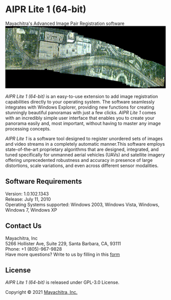 # AIPR Lite 1 (64-bit)

Mayachitra's Advanced Image Pair Registration software
![Alt Text](Long-Beach-01-b.gif)

_AIPR Lite 1 (64-bit)_ is an easy-to-use extension to add image registration capabilities directly to your operating system. The software seamlessly integrates with Windows Explorer, providing new functions for creating stunningly beautiful panoramas with just a few clicks. _AIPR Lite 1_ comes with an incredibly simple user interface that enables you to create your panorama easily and, most important, without having to master any image processing concepts. <br />

_AIPR Lite 1_ is a software tool designed to register unordered sets of images and video streams in a completely automatic manner.This software employs state-of-the-art proprietary algorithms that are designed, integrated, and tuned specifically for unmanned aerial vehicles (UAVs) and satellite imagery offering unprecedented robustness and accuracy in presence of large distortions, scale variations, and even across different sensor modalities.

## Software Requirements

Version: 1.0.102.1343 <br />
Release: July 11, 2010 <br />
Operating Systems supported: Windows 2003, Windows Vista, Windows, Windows 7, Windows XP

## Contact Us

Mayachitra, Inc <br />
5266 Hollister Ave, Suite 229, Santa Barbara, CA, 93111 <br />
Phone: +1 (805)-967-9828 <br />
Have more questions? Write to us by filling in this <a href="https://mayachitra.com/#contact-us">form</a>

## License

_AIPR Lite 1 (64-bit)_ is released under GPL-3.0 License.

Copyright © 2021 [Mayachitra, Inc.](https://mayachitra.com/)



